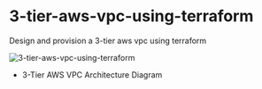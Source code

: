 # 3-tier-aws-vpc-using-terraform
Design and provision a 3-tier aws vpc using terraform

![3-tier-aws-vpc-using-terraform](https://user-images.githubusercontent.com/128609800/233057110-a4efbe3d-1cca-46fe-b42c-14890c6f5beb.jpg)

- 3-Tier AWS VPC Architecture Diagram
